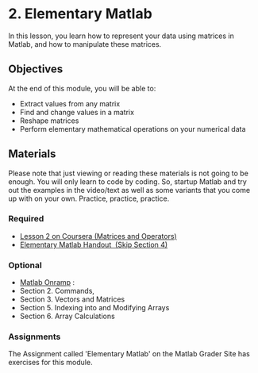 # 2. Elementary Matlab

In this lesson, you learn how to represent your data using matrices in Matlab, and how to manipulate these matrices.

## Objectives

At the end of this module, you will be able to:

- Extract values from any matrix
- Find and change values in a matrix
- Reshape matrices
- Perform elementary mathematical operations on your numerical data

## Materials

Please note that just viewing or reading these materials is not going to be enough. You will only learn to code by coding. So, startup Matlab and try out the examples in the video/text as well as some variants that you come up with on your own. Practice, practice, practice.

### Required

- [Lesson 2 on Coursera (Matrices and Operators)](https://www.coursera.org/learn/matlab/home/week/3)
- [Elementary Matlab Handout  (Skip Section 4)](./ElementaryMatlab.pdf)

### Optional

- [Matlab Onramp](https://matlabacademy.mathworks.com/)
:
- Section 2. Commands,
- Section 3. Vectors and Matrices
- Section 5. Indexing into and Modifying Arrays
- Section 6. Array Calculations

### Assignments

The Assignment called 'Elementary Matlab' on the Matlab Grader Site has exercises for this module.
